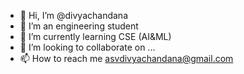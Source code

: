 - 👋 Hi, I’m @divyachandana
- 👀 I’m an engineering student 
- 🌱 I’m currently learning CSE (AI&ML)
- 💞️ I’m looking to collaborate on ...
- 📫 How to reach me asvdivyachandana@gmail.com

<!---
divyachanana/divyachanana is a ✨ special ✨ repository because its `README.md` (this file) appears on your GitHub profile.
You can click the Preview link to take a look at your changes.
--->
